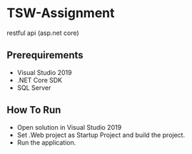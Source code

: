 # TSW-Assignment
restful api (asp.net core)

## Prerequirements

* Visual Studio 2019
* .NET Core SDK
* SQL Server

## How To Run

* Open solution in Visual Studio 2019
* Set .Web project as Startup Project and build the project.
* Run the application.
